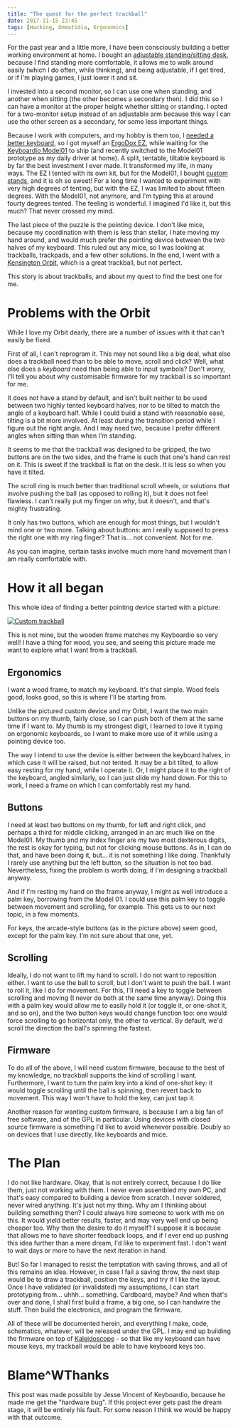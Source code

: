 ```yaml
---
title: "The quest for the perfect trackball"
date: 2017-11-15 23:45
tags: [Hacking, Ommatidia, Ergonomics]
---
```


For the past year and a little more, I have been consciously building a better
working environment at home. I bought an [adjustable standing/sitting
desk][bekant], because I find standing more comfortable, it allows me to walk
around easily (which I do often, while thinking), and being adjustable, if I get
tired, or if I'm playing games, I just lower it and sit.

 [bekant]: http://www.ikea.com/gb/en/products/desks/reception-desks/bekant-reception-desk-sit-stand-birch-veneer-white-spr-19061201/

I invested into a second monitor, so I can use one when standing, and another
when sitting (the other becomes a secondary then). I did this so I can have a
monitor at the proper height whether sitting or standing. I opted for a
two-monitor setup instead of an adjustable arm because this way I can use the
other screen as a secondary, for some less important things.

Because I work with computers, and my hobby is them too, I [needed a better
keyboard][blog:keyboard-start], so I got myself an [ErgoDox EZ][ez], while
waiting for the [Keyboardio Model01][m01] to ship (and recently switched to the
Model01 prototype as my daily driver at home). A split, tentable, tiltable
keyboard is by far the best investment I ever made. It transformed my life, in
many ways. The EZ I tented with its own kit, but for the Model01, I bought
[custom stands][tripod-mount], and it is oh so sweet! For a long time I wanted
to experiment with very high degrees of tenting, but with the EZ, I was limited
to about fifteen degrees. With the Model01, not anymore, and I'm typing this at
around fourty degrees tented. The feeling is wonderful. I imagined I'd like it,
but this much? That never crossed my mind.

 [blog:keyboard-start]: /blog/2015/11/20/looking-for-a-keyboard/
 [ez]: https://ergodox-ez.com/
 [m01]: https://shop.keyboard.io/
 [tripod-mount]: https://uk.hama.com/i/004009/hama-ball-mini-tripod-l-silver

The last piece of the puzzle is the pointing device. I don't like mice, because
my coordination with them is less than stellar, I hate moving my hand around,
and would much prefer the pointing device between the two halves of my keyboard.
This ruled out any mice, so I was looking at trackballs, trackpads, and a few
other solutions. In the end, I went with a [Kensington Orbit][orbit], which is a
great trackball, but not perfect.

 [orbit]: https://www.kensington.com/us/us/4493/k72337us/orbit-trackball-with-scroll-ring

This story is about trackballs, and about my quest to find the best one for me.

<!-- more -->

# Problems with the Orbit

While I love my Orbit dearly, there are a number of issues with it that can't
easily be fixed.

First of all, I can't reprogram it. This may not sound like a big deal, what
else does a trackball need than to be able to move, scroll and click? Well, what
else does a *keyboard* need than being able to input symbols? Don't worry, I'll
tell you about why customisable firmware for my trackball is so important for
me.

It does not have a stand by default, and isn't built neither to be used between
two highly tented keyboard halves, nor to be tilted to match the angle of a
keyboard half. While I could build a stand with reasonable ease, tilting is a
bit more involved. At least during the transition period while I figure out the
right angle. And I may need two, because I prefer different angles when sitting
than when I'm standing.

It seems to me that the trackball was designed to be gripped, the two buttons
are on the two sides, and the frame is such that one's hand can rest on it. This
is sweet if the trackball is flat on the desk. It is less so when you have it
tilted.

The scroll ring is much better than traditional scroll wheels, or solutions that
involve pushing the ball (as opposed to rolling it), but it does not feel
flawless. I can't really put my finger on *why*, but it doesn't, and that's
mighty frustrating.

It only has two buttons, which are enough for most things, but I wouldn't mind
one or two more. Talking about buttons: am I really supposed to press the right
one with my ring finger? That is... not convenient. Not for me.

As you can imagine, certain tasks involve much more hand movement than I am
really comfortable with.

# How it all began

This whole idea of finding a better pointing device started with a picture:

 [![Custom trackball](/assets/asylum/images/posts/quest-for-the-perfect-trackball/custom-ltrac.jpg)][custom-ltrac]

 [custom-ltrac]: https://imgur.com/a/hAOC8

This is not mine, but the wooden frame matches my Keyboardio so very well! I
have a thing for wood, you see, and seeing this picture made me want to explore
what I want from a trackball.

## Ergonomics

I want a wood frame, to match my keyboard. It's that simple. Wood feels good,
looks good, so this is where I'll be starting from.

Unlike the pictured custom device and my Orbit, I want the two main buttons on
my thumb, fairly close, so I can push both of them at the same time if I want
to. My thumb is my strongest digit, I learned to love it typing on ergonomic
keyboards, so I want to make more use of it while using a pointing device too.

The way I intend to use the device is either between the keyboard halves, in
which case it will be raised, but not tented. It may be a bit tilted, to allow
easy resting for my hand, while I operate it. Or, I might place it to the right
of the keyboard, angled similarly, so I can just slide my hand down. For this to
work, I need a frame on which I can comfortably rest my hand.

## Buttons

I need at least two buttons on my thumb, for left and right click, and perhaps a
third for middle clicking, arranged in an arc much like on the Model01. My thumb
and my index finger are my two most dexterous digits, the rest is okay for
typing, but not for clicking mouse buttons. As in, I can do that, and have been
doing it, but... it is not something I like doing. Thankfully I rarely use
anything but the left button, so the situation is not too bad. Nevertheless,
fixing the problem is worth doing, if I'm designing a trackball anyway.

And if I'm resting my hand on the frame anyway, I might as well introduce a palm
key, borrowing from the Model 01. I could use this palm key to toggle between
movement and scrolling, for example. This gets us to our next topic, in a few
moments.

For keys, the arcade-style buttons (as in the picture above) seem good, except
for the palm key. I'm not sure about that one, yet.

## Scrolling

Ideally, I do not want to lift my hand to scroll. I do not want to reposition
either. I want to use the ball to scroll, but I don't want to push the ball. I
want to roll it, like I do for movement. For this, I'll need a key to toggle
between scrolling and moving (I never do both at the same time anyway). Doing
this with a palm key would allow me to easily hold it (or toggle it, or one-shot
it, and so on), and the two button keys would change function too: one would
force scrolling to go horizontal only, the other to vertical. By default, we'd
scroll the direction the ball's spinning the fastest.

## Firmware

To do all of the above, I will need custom firmware, because to the best of my
knowledge, no trackball supports the kind of scrolling I want. Furthermore, I
want to turn the palm key into a kind of one-shot key: it would toggle scrolling
until the ball is spinning, then revert back to movement. This way I won't have
to hold the key, can just tap it.

Another reason for wanting custom firmware, is because I am a big fan of free
software, and of the GPL in particular. Using devices with closed source
firmware is something I'd like to avoid whenever possible. Doubly so on devices
that I use directly, like keyboards and mice.

# The Plan

I do not like hardware. Okay, that is not entirely correct, because I do like
them, just not working with them. I never even assembled my own PC, and that's
easy compared to building a device from scratch. I never soldered, never wired
anything. It's just not my thing. Why am I thinking about building something
then? I could always hire someone to work with me on this. It would yield better
results, faster, and may very well end up being cheaper too. Why then the desire
to do it myself? I suppose it is because that allows me to have shorter feedback
loops, and if I ever end up pushing this idea further than a mere dream, I'd
like to experiment fast. I don't want to wait days or more to have the next
iteration in hand.

But! So far I managed to resist the temptation with saving throws, and all of
this remains an idea. However, in case I fail a saving throw, the next step
would be to draw a trackball, position the keys, and try if I like the layout.
Once I have validated (or invalidated) my assumptions, I can start prototyping
from... uhhh... something. Cardboard, maybe? And when that's over and done, I
shall first build a frame, a big one, so I can handwire the stuff. Then build
the electronics, and program the firmware.

All of these will be documented herein, and everything I make, code, schematics,
whatever, will be released under the GPL. I may end up building the firmware on
top of [Kaleidoscope][kaleidoscope] - so that like my keyboard can have mouse
keys, my trackball would be able to have keyboard keys too.

 [kaleidoscope]: https://github.com/keyboardio/Kaleidoscope

# Blame^WThanks

This post was made possible by Jesse Vincent of Keyboardio, because he made me
get the "hardware bug". If this project ever gets past the dream stage, it will
be entirely his fault. For some reason I think we would be happy with that
outcome.

